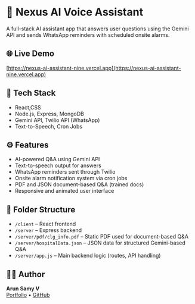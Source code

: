 # 🧠 Nexus AI Voice Assistant

A full-stack AI assistant app that answers user questions using the Gemini API and sends WhatsApp reminders with scheduled onsite alarms.

## 🌐 Live Demo
[https://nexus-ai-assistant-nine.vercel.app](https://nexus-ai-assistant-nine.vercel.app)

## 🧪 Tech Stack
- React,CSS 
- Node.js, Express, MongoDB  
- Gemini API, Twilio API (WhatsApp)  
- Text-to-Speech, Cron Jobs

## ⚙️ Features
- AI-powered Q&A using Gemini API  
- Text-to-speech output for answers  
- WhatsApp reminders sent through Twilio  
- Onsite alarm notification system via cron jobs  
- PDF and JSON document-based Q&A (trained docs)  
- Responsive and animated user interface

## 📁 Folder Structure
- `/client` – React frontend  
- `/server` – Express backend  
- `/server/pdf/clg_info.pdf` – Static PDF used for document-based Q&A
- `/server/hospitalData.json` – JSON data for structured Gemini-based Q&A
- `/server/app.js` – Main backend logic (routes, API handling)

## 🧑‍💻 Author
**Arun Samy V**  
[Portfolio](https://arunsamy.vercel.app) • [GitHub](https://github.com/arunsamy4444)
